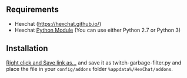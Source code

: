 Requirements
------------

* Hexchat (https://hexchat.github.io/)
* Hexchat [Python Module](http://i.imgur.com/vRANuo0.png) (You can use either Python 2.7 or Python 3)

Installation
------------

[Right click and Save link as...](https://raw.githubusercontent.com/ctd1500/twitch-garbage-filter/master/twitch-garbage-filter.py) and save it as twitch-garbage-filter.py and place the file in your `config/addons` folder `%appdata%/HexChat/addons`.
